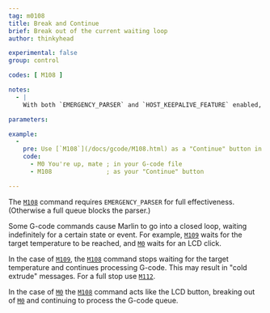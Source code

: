 ```yaml
---
tag: m0108
title: Break and Continue
brief: Break out of the current waiting loop
author: thinkyhead

experimental: false
group: control

codes: [ M108 ]

notes:
  - |
    With both `EMERGENCY_PARSER` and `HOST_KEEPALIVE_FEATURE` enabled, hosts will be able to prompt for continuation or cancellation, confirming with [`M108`](/docs/gcode/M108.html) and cancelling with [`M112`](/docs/gcode/M112.html).

parameters:

example:
  -
    pre: Use [`M108`](/docs/gcode/M108.html) as a "Continue" button in your host software.
    code:
      - M0 You're up, mate ; in your G-code file
      - M108               ; as your "Continue" button

---
```


The [`M108`](/docs/gcode/M108.html) command requires `EMERGENCY_PARSER` for full effectiveness. (Otherwise a full queue blocks the parser.)

Some G-code commands cause Marlin to go into a closed loop, waiting indefinitely for a certain state or event. For example, [`M109`](/docs/gcode/M109.html) waits for the target temperature to be reached, and [`M0`](/docs/gcode/M000.html) waits for an LCD click.

In the case of [`M109`](/docs/gcode/M109.html), the [`M108`](/docs/gcode/M108.html) command stops waiting for the target temperature and continues processing G-code. This may result in "cold extrude" messages. For a full stop use [`M112`](/docs/gcode/M112.html).

In the case of [`M0`](/docs/gcode/M000.html) the [`M108`](/docs/gcode/M108.html) command acts like the LCD button, breaking out of [`M0`](/docs/gcode/M000.html) and continuing to process the G-code queue.
